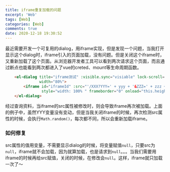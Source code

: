 ```yaml
---
title: iframe重复加载的问题
excerpt: 'Web'
tags: [Web]
categories: [Web]
comments: true
date: 2020-12-18 19:30:52
---
```


最近需要开发一个可复用的dialog，用iframe实现，但是发现一个问题，当我打开显示这个dialog时，iframe引入的页面加载，没有问题。但是关闭这个iframe时，又重新加载了这个页面。从浏览器开发者工具可以看到两次请求这个页面，而且通过断点也能看到两次都进入了vue的creted、mount等生命周期函数。

```html
    <el-dialog title="iframe测试" :visible.sync="visiable" lock-scroll="false" @close="visiable = false"
               width="80%">
        <iframe id="iframeId" :src="'/XXX?YYY=' + yyy + '&ZZZ=' + zzz + '&r='+ Math.random()"
                style="width: 100% " frameborder="0" onload="this.height=400"></iframe>
    </el-dialog>
```

经过查询资料，当iframe的src属性被修改时，则会导致iframe再次被加载。上面的例子中，虽然YYY变量没有变动，但是当我关闭iframe的时候，再次检测src属性的时候，会执行`Math.random()`，每次都不同，所以会重新加载iframe。

### 如何修复

src属性的值用变量，不需要显示dialog的时候，将变量赋值`null`，只要src为`null`，iframe就不会加载，因为就算加载，也是请求到`null`。。。当我们需要用iframe的时候再给src赋值，关闭的时候，在修改会`null`。这样，iframe就只加载一次了～